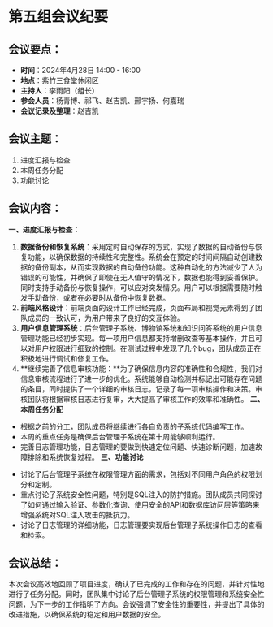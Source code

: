 # 第五组会议纪要
## 会议要点：
- **时间**：2024年4月28日 14:00 - 16:00
- **地点**：紫竹三食堂休闲区
- **主持人**：李雨阳（组长）
- **参会人员**：杨青博、祁飞、赵吉凯、邢宇扬、何嘉瑞
- **会议记录及整理**：赵吉凯
## 会议主题：
1. 进度汇报与检查
2. 本周任务分配
3. 功能讨论
## 会议内容：
**一、进度汇报与检查：**
1. **数据备份和恢复系统**：采用定时自动保存的方式，实现了数据的自动备份与恢复功能，以确保数据的持续性和完整性。系统会在预定的时间间隔自动创建数据的备份副本，从而实现数据的自动备份功能。这种自动化的方法减少了人为错误的可能性，并确保了即使在无人值守的情况下，数据也能得到妥善保护。同时支持手动备份与恢复操作，可以应对突发情况。用户可以根据需要随时触发手动备份，或者在必要时从备份中恢复数据。
2. **前端风格设计**：前端页面的设计工作已经完成，页面布局和视觉元素得到了团队成员的一致认可，为用户带来了良好的交互体验。
3. **用户信息管理系统**：后台管理子系统、博物馆系统和知识问答系统的用户信息管理功能已经初步实现。每一项用户信息都支持增删改查等基本操作，并且可以对用户权限进行细致的控制。在测试过程中发现了几个bug，团队成员正在积极地进行调试和修复工作。
3. **继续完善了信息审核功能：**为了确保信息内容的准确性和合规性，我们对信息审核流程进行了进一步的优化。系统能够自动检测并标记出可能存在问题的条目，同时提供了一个详细的审核日志，记录了每一项审核操作和决策。审核团队将根据审核日志进行复审，大大提高了审核工作的效率和准确性。
**二、本周任务分配**
- 根据之前的分工，团队成员将继续进行各自负责的子系统代码编写工作。
- 本周的重点任务是确保后台管理子系统在第十周能够顺利运行。
- 完善日志管理功能，日志管理的要做到快速定位问题、快速诊断问题，加速故障排除和系统恢复过程。
**三、功能讨论**
* 讨论了后台管理子系统在权限管理方面的需求，包括对不同用户角色的权限划分和定制。
* 重点讨论了系统安全性问题，特别是SQL注入的防护措施。团队成员共同探讨了如何通过输入验证、参数化查询、使用安全的API和数据库访问层等策略来增强系统对SQL注入攻击的抵抗力。
* 讨论了日志管理的详细功能，日志管理要实现后台管理子系统操作日志的查看和检索。
## 会议总结：
本次会议高效地回顾了项目进度，确认了已完成的工作和存在的问题，并针对性地进行了任务分配。同时，团队集中讨论了后台管理子系统的权限管理和系统安全性问题，为下一步的工作指明了方向。会议强调了安全性的重要性，并提出了具体的改进措施，以确保系统的稳定和用户数据的安全。
